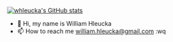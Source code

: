 [![whleucka's GitHub stats](https://github-readme-stats.vercel.app/api?username=whleucka&theme=buefy&show_icons=true)](https://github-readme-stats.vercel.app/api?username=whleucka)

- 👋 Hi, my name is William Hleucka
- 📫 How to reach me william.hleucka@gmail.com
:wq
<!---
whleucka/whleucka is a ✨ special ✨ repository because its `README.md` (this file) appears on your GitHub profile.
You can click the Preview link to take a look at your changes.
--->
